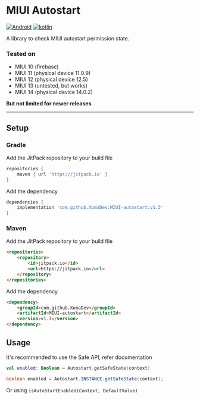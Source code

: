 # MIUI Autostart

[![Android](https://img.shields.io/badge/Android-3DDC84?style=for-the-badge&logo=android&logoColor=white)]()
[![kotlin](https://img.shields.io/badge/Kotlin-0095D5?&style=for-the-badge&logo=kotlin&logoColor=white)]()

A library to check MIUI autostart permission state.

### Tested on

- MIUI 10 (firebase)
- MIUI 11 (physical device 11.0.9)
- MIUI 12 (physical device 12.5)
- MIUI 13 (untested, but works)
- MIUI 14 (physical device 14.0.2)


<b>But not limited for newer releases</b>

<hr>

## Setup

### Gradle

Add the JitPack repository to your build file

```groovy
repositories {
    maven { url 'https://jitpack.io' }
}
```

Add the dependency

```groovy
dependencies {
    implementation 'com.github.XomaDev:MIUI-autostart:v1.3'
}
```

### Maven

Add the JitPack repository to your build file

```html
<repositories>
    <repository>
        <id>jitpack.io</id>
        <url>https://jitpack.io</url>
    </repository>
</repositories>
```

Add the dependency

```html
<dependency>
    <groupId>com.github.XomaDev</groupId>
    <artifactId>MIUI-autostart</artifactId>
    <version>v1.3</version>
</dependency>
```

## Usage

It's recommended to use the Safe API, refer documentation

```kotlin
val enabled: Boolean = Autostart.getSafeState(context)
```
```java
boolean enabled = Autostart.INSTANCE.getSafeState(context);
```

Or using `isAutoStartEnabled(Context, DefaultValue)`
